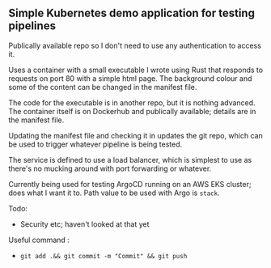 ## Simple Kubernetes demo application for testing pipelines

Publically available repo so I don't need to use any authentication to access it.  

Uses a container with a small executable I wrote using Rust that responds to requests on port 80 with a simple html page. The background colour and some of the content can be changed in the manifest file.  

The code for the executable is in another repo, but it is nothing advanced. The container itself is on Dockerhub and publically available; details are in the manifest file.   

Updating the manifest file and checking it in updates the git repo, which can be used to trigger whatever pipeline is being tested.  

The service is defined to use a load balancer, which is simplest to use as there's no mucking around with port forwarding or whatever.  

Currently being used for testing ArgoCD running on an AWS EKS cluster; does what I want it to.  Path value to be used with Argo is `stack`.

Todo:
- Security etc; haven't looked at that yet  

Useful command :
- `git add .&& git commit -m "Commit" && git push`

